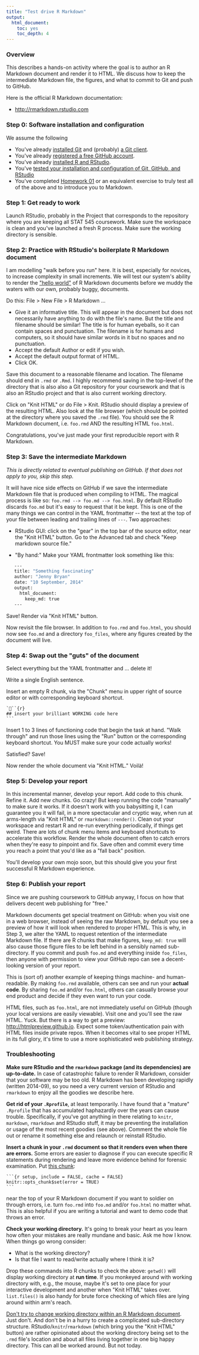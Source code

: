 ```yaml
---
title: "Test drive R Markdown"
output:
  html_document:
    toc: yes
    toc_depth: 4
---
```


### Overview

This describes a hands-on activity where the goal is to author an R Markdown document and render it to HTML. We discuss how to keep the intermediate Markdown file, the figures, and what to commit to Git and push to GitHub.

Here is the official R Markdown documentation:

  * <http://rmarkdown.rstudio.com>

### Step 0: Software installation and configuration

We assume the following

  * You've already [installed Git](git01_git-install.html) and (probably) [a Git client](git02_git-clients.html).
  * You've already [registered a free GitHub account](cm001_course-intro-sw-install-account-signup.html#register-a-github-account).
  * You've already [installed R and RStudio](block000_r-rstudio-install.html).
  * You've [tested your installation and configuration of Git, GitHub, and RStudio](git07_git-github-rstudio.html)
  * You've completed [Homework 01](hw01_edit-README.html) or an equivalent exercise to truly test all of the above and to introduce you to Markdown.

### Step 1: Get ready to work

Launch RStudio, probably in the Project that corresponds to the repository where you are keeping all STAT 545 coursework. Make sure the workspace is clean and you've launched a fresh R process. Make sure the working directory is sensible.

### Step 2: Practice with RStudio's boilerplate R Markdown document

I am modelling "walk before you run" here. It is best, especially for novices, to increase complexity in small increments. We will test our system's ability to render the ["hello world"](http://en.wikipedia.org/wiki/%22Hello,_world!%22_program) of R Markdown documents before we muddy the waters with our own, probably buggy, documents.

Do this: File > New File > R Markdown ...

  - Give it an informative title. This will appear in the document but does not necessarily have anything to do with the file's name. But the title and filename should be similar! The title is for human eyeballs, so it can contain spaces and punctuation. The filename is for humans and computers, so it should have similar words in it but no spaces and no punctuation.
  - Accept the default Author or edit if you wish.
  - Accept the default output format of HTML.
  - Click OK.
  
Save this document to a reasonable filename and location. The filename should end in `.rmd` or `.Rmd`. I highly recommend saving in the top-level of the directory that is also also a Git repository for your coursework and that is also an RStudio project and that is also current working directory.

Click on "Knit HTML" or do File > Knit. RStudio should display a preview of the resulting HTML. Also look at the file browser (which should be pointed at the directory where you saved the `.rmd` file). You should see the R Markdown document, i.e. `foo.rmd` AND the resulting HTML `foo.html`.

Congratulations, you've just made your first reproducible report with R Markdown.

### Step 3: Save the intermediate Markdown

*This is directly related to eventual publishing on GitHub. If that does not apply to you, skip this step.*

It will have nice side effects on GitHub if we save the intermediate Markdown file that is produced when compiling to HTML. The magical process is like so: `foo.rmd --> foo.md --> foo.html`. By default RStudio discards `foo.md` but it's easy to request that it be kept. This is one of the many things we can control in the YAML frontmatter -- the text at the top of your file between leading and trailing lines of `---`. Two approaches:

  * RStudio GUI: click on the "gear" in the top bar of the source editor, near the "Knit HTML" button. Go to the Advanced tab and check "Keep markdown source file."
  
  * "By hand:" Make your YAML frontmatter look something like this:
  
```sh
   ---  
   title: "Something fascinating"  
   author: "Jenny Bryan"  
   date: "10 September, 2014"  
   output:  
     html_document:  
       keep_md: true  
   ---  
```

Save! Render via "Knit HTML" button.

Now revisit the file browser. In addition to `foo.rmd` and `foo.html`, you should now see `foo.md` and a directory `foo_files`, where any figures created by the document will live.

### Step 4: Swap out the "guts" of the document

Select everything but the YAML frontmatter and ... delete it!

Write a single English sentence.

Insert an empty R chunk, via the "Chunk" menu in upper right of source editor or with corresponding keyboard shortcut.

    ```{r}
    ## insert your brilliant WORKING code here
    ```

Insert 1 to 3 lines of functioning code that begin the task at hand. "Walk through" and run those lines using the "Run" button or the corresponding keyboard shortcut. You MUST make sure your code actually works!

Satisfied? Save!

Now render the whole document via "Knit HTML." Voilà!

### Step 5: Develop your report

In this incremental manner, develop your report. Add code to this chunk. Refine it. Add new chunks. Go crazy! But keep running the code "manually" to make sure it works. If it doesn't work with you babysitting it, I can guarantee you it will fail, in a more spectacular and cryptic way, when run at arms-length via "Knit HTML" or `rmarkdown::render()`. Clean out your workspace and restart R and re-run everything periodically, if things get weird. There are lots of chunk menu items and keyboard shortcuts to accelerate this workflow. Render the whole document often to catch errors when they're easy to pinpoint and fix. Save often and commit every time you reach a point that you'd like as a "fall back" position.

You'll develop your own mojo soon, but this should give you your first successful R Markdown experience.

### Step 6: Publish your report

Since we are pushing coursework to GitHub anyway, I focus on how that delivers decent web publishing for "free."

Markdown documents get special treatment on GitHub: when you visit one in a web browser, instead of seeing the raw Markdown, by default you see a preview of how it will look when rendered to proper HTML. This is why, in Step 3, we alter the YAML to request retention of the intermediate Markdown file. If there are R chunks that make figures, `keep_md: true` will also cause those figure files to be left behind in a sensibly named sub-directory. If you commit and push `foo.md` and everything inside `foo_files`, then anyone with permission to view your GitHub repo can see a decent-looking version of your report.

This is (sort of) another example of keeping things machine- and human-readable. By making `foo.rmd` available, others can see and run your __actual code__. By sharing `foo.md` and/or `foo.html`, others can casually browse your end product and decide if they even want to run your code.

HTML files, such as `foo.html`, are not immediately useful on GitHub (though your local versions are easily viewable). Visit one and you'll see the raw HTML. Yuck. But there is a way to get a preview: <http://htmlpreview.github.io>. Expect some token/authentication pain with HTML files inside private repos. When it becomes vital to see proper HTML in its full glory, it's time to use a more sophisticated web publishing strategy.

### Troubleshooting

__Make sure RStudio and the `rmarkdown` package (and its dependencies) are up-to-date.__ In case of catastrophic failure to render R Markdown, consider that your software may be too old. R Markdown has been developing rapidly (written 2014-09), so you need a very current version of RStudio and `rmarkdown` to enjoy all the goodies we describe here.

__Get rid of your `.Rprofile`__, at least temporarily. I have found that a "mature" `.Rprofile` that has accumulated haphazardly over the years can cause trouble. Specifically, if you've got anything in there relating to `knitr`, `markdown`, `rmarkdown` and RStudio stuff, it may be preventing the installation or usage of the most recent goodies (see above). Comment the whole file out or rename it something else and relaunch or reinstall RStudio.

__Insert a chunk in your `.rmd` document so that it renders even when there are errors.__ Some errors are easier to diagnose if you can execute specific R statements during rendering and leave more evidence behind for forensic examination. Put [this chunk](https://gist.github.com/jennybc/679ea117b61c9126034a):

<pre><code>```{r setup, include = FALSE, cache = FALSE}
knitr::opts_chunk$set(error = TRUE)
```</code></pre>

near the top of your R Markdown document if you want to soldier on through errors, i.e. turn `foo.rmd` into `foo.md` and/or `foo.html` no matter what. This is also helpful if you are writing a tutorial and want to demo code that throws an error.

__Check your working directory.__ It's going to break your heart as you learn how often your mistakes are really mundane and basic. Ask me how I know. When things go wrong consider:

  * What is the working directory?
  * Is that file I want to read/write actually where I think it is?
  
Drop these commands into R chunks to check the above: `getwd()` will display working directory at __run time__. If you monkeyed around with working directory with, e.g., the mouse, maybe it's set to one place for your interactive development and another when "Knit HTML" takes over. `list.files()` is also handy for brute force checking of which files are lying around within arm's reach.

[Don't try to change working directory within an R Markdown document](https://github.com/yihui/knitr/blob/master/FAQ.md). Just don't. And don't be in a hurry to create a complicated sub-directory structure. RStudio/`knitr`/`rmarkdown` (which bring you the "Knit HTML" button) are rather opinionated about the working directory being set to the `.rmd` file's location and about all files living together in one big happy directory. This can all be worked around. But not today.

